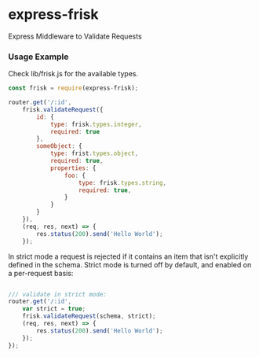 # express-frisk 
Express Middleware to Validate Requests

### Usage Example 

Check lib/frisk.js for the available types. 

```javascript
const frisk = require(express-frisk);

router.get('/:id',
    frisk.validateRequest({
        id: {
            type: frisk.types.integer,
            required: true
        },
        someObject: {
            type: frist.types.object,
            required: true,
            properties: {
                foo: {
                    type: frisk.types.string,
                    required: true,
                }
            }
        }
    }),
    (req, res, next) => {
        res.status(200).send('Hello World');
    });
```

In strict mode a request is rejected if it contains an item that isn't explicitly defined in the schema.
Strict mode is turned off by default, and enabled on a per-request basis:

```javascript

/// validate in strict mode:
router.get('/:id', 
    var strict = true;
    frisk.validateRequest(schema, strict);
    (req, res, next) => {
        res.status(200).send('Hello World');
    });
});

```


